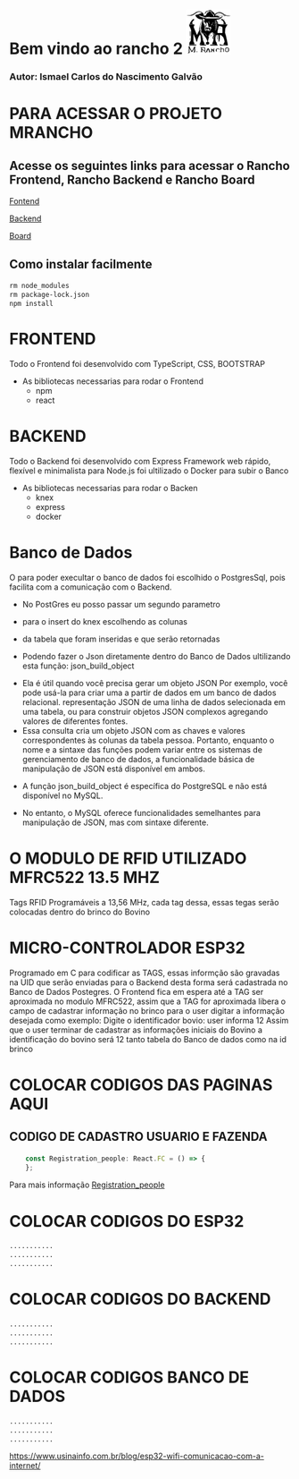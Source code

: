 # Bem vindo ao rancho 2 <img src="./src/assets/images/logotipo.svg" height="80" width="80">
### Autor: Ismael Carlos do Nascimento Galvão

# PARA ACESSAR O PROJETO MRANCHO 
## Acesse os seguintes links para acessar o Rancho Frontend, Rancho Backend e Rancho Board
[Fontend](https://github.com/IsmaelCarlos/rancho-2)

[Backend](https://github.com/IsmaelCarlos/rancho-backend)
    
[Board](https://github.com/IsmaelCarlos/rancho-board)




## Como instalar facilmente

```shell
rm node_modules
rm package-lock.json
npm install
```

# FRONTEND
Todo o Frontend foi desenvolvido com TypeScript, CSS, BOOTSTRAP
* As bibliotecas necessarias para rodar o Frontend
    - npm
    - react

# BACKEND
Todo o Backend foi desenvolvido com Express Framework web rápido, flexível e minimalista para Node.js
foi ultilizado o Docker para subir o Banco
* As bibliotecas necessarias para rodar o Backen
    - knex
    - express
    - docker

# Banco de Dados
O para poder execultar o banco de dados foi escolhido o PostgresSql, pois facilita com a comunicação com o Backend.
* No PostGres eu posso passar um segundo parametro
* para o insert do knex escolhendo as colunas
* da tabela que foram inseridas e que serão retornadas

* Podendo fazer o Json diretamente dentro do Banco de Dados ultilizando esta função: json_build_object
- Ela é útil quando você precisa gerar um objeto JSON
    Por exemplo, você pode usá-la para criar uma 
    a partir de dados em um banco de dados relacional. 
    representação JSON de uma linha de dados 
    selecionada em uma tabela, ou para construir 
    objetos JSON complexos agregando valores 
    de diferentes fontes. 
- Essa consulta cria um objeto JSON com as chaves e 
    valores correspondentes às colunas da tabela pessoa. 
    Portanto, enquanto o nome e a sintaxe das funções podem 
    variar entre os sistemas de gerenciamento de banco de dados, 
    a funcionalidade básica de manipulação de JSON está disponível em ambos.

* A função json_build_object é específica do PostgreSQL e não está disponível no MySQL. 
- No entanto, o MySQL oferece funcionalidades 
    semelhantes para manipulação de JSON, mas com sintaxe diferente.


#  O MODULO DE RFID UTILIZADO MFRC522 13.5 MHZ
Tags RFID Programáveis a 13,56 MHz, cada tag dessa, essas tegas serão colocadas dentro do brinco do Bovino

#  MICRO-CONTROLADOR ESP32 
Programado em C para codificar as TAGS, essas informção são gravadas na UID que serão enviadas para o Backend desta forma será cadastrada no Banco de Dados Postegres.
O Frontend fica em espera até a TAG ser aproximada no modulo MFRC522, assim que a TAG for aproximada libera o campo de cadastrar informação no brinco para o user digitar a informação desejada como exemplo: Digite o identificador bovio:
                        user informa 12
Assim que o user terminar de cadastrar as informações iniciais do Bovino a identificação do bovino será 12 tanto tabela do Banco de dados como na id brinco


# COLOCAR CODIGOS DAS PAGINAS AQUI 
## CODIGO DE CADASTRO USUARIO E FAZENDA

```jsx
    const Registration_people: React.FC = () => {
    };
```
Para mais informação [Registration_people](./src/screens/Registration_people.tsx) 

# COLOCAR CODIGOS DO ESP32 
    ...........
    ...........
    ...........

# COLOCAR CODIGOS DO BACKEND 
    ...........
    ...........
    ...........

# COLOCAR CODIGOS BANCO DE DADOS  
    ...........
    ...........
    ...........





https://www.usinainfo.com.br/blog/esp32-wifi-comunicacao-com-a-internet/
